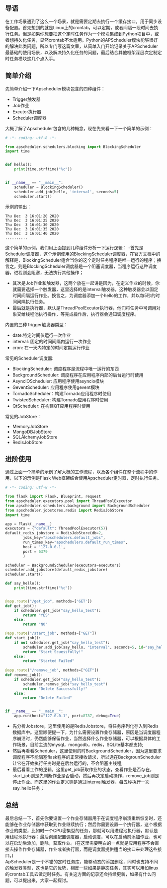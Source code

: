 ## 导语
在工作场景遇到了这么一个场景，就是需要定期去执行一个缓存接口，用于同步设备配置。首先想到的就是Linux上的crontab，可以定期，或者间隔一段时间去执行任务。但是如果你想要把这个定时任务作为一个模块集成到Python项目中，或者想持久化任务，显然crontab不太适用。Python的APScheduler模块能够很好的解决此类问题，所以专门写这篇文章，从简单入门开始记录关于APScheduler最基础的使用场景，以及解决持久化任务的问题，最后结合其他框架深层次定制定时任务模块这几个点入手。

## 简单介绍
先简单介绍一下Apscheduler模块包含的四种组件：
- Trigger触发器
- Job作业
- Excutor执行器
- Scheduler调度器

大概了解了Apscheduler包含的几种概念，现在先来看一下一个简单的示例：
```python
# -*- coding: utf-8 -*-

from apscheduler.schedulers.blocking import BlockingScheduler
import time


def hello():
    print(time.strftime("%c"))


if __name__ == "__main__":
    scheduler = BlockingScheduler()
    scheduler.add_job(hello, 'interval', seconds=5)
    scheduler.start()
```
示例的输出：
```
Thu Dec  3 16:01:20 2020
Thu Dec  3 16:01:25 2020
Thu Dec  3 16:01:30 2020
Thu Dec  3 16:01:35 2020
Thu Dec  3 16:01:40 2020
..........
```
这个简单的示例，我们用上面提到几种组件分析一下运行逻辑：
-首先是Scheduler调度器，这个示例使用的BlockingScheduler调度器，在官方文档中的解释是，BlockingScheduler适合当你的这个定时任务程序是唯一运行的程序；换言之，则是BlockingScheduler调度器是一个阻塞调度器，当程序运行这种调度器，进程则会阻塞，无法执行其他操作；
- 其次是Job作业和触发器，这两个放在一起讲是因为，在定义作业的时候，你就需要选择一个触发器，这里选择的是interval触发器，这种触发器会以固定时间间隔运行作业。换言之，为调度器添加一个hello的工作，并以每5秒的时间间隔执行任务。
- 最后就是执行器，默认是ThreadPoolExcutor执行器，他们将任务中可调用对象交给线程池执行操作，等完成操作后，执行器会通知调度程序。

内置的三种Trigger触发器类型：
- date:特定时间仅运行一次作业
- interval: 固定的时间间隔内运行一次作业
- cron: 在一天内特定的时间定期运行作业

常见的Scheduler调度器:
- BlockingScheduler: 调度程序是流程中唯一运行的东西
- BackgroundScheduler: 调度程序在应用程序内部的后台运行时使用
- AsyncIOScheduler: 应用程序使用asyncio模块
- GeventScheduler: 应用程序使用gevent模块
- TornadoScheduler：构建Tornado应用程序时使用
- TwistedScheduler: 构建Tornado应用程序时使用
- QtScheduler: 在构建QT应用程序时使用

常见的JobStore：
- MemoryJobStore
- MongoDBJobStore
- SQLAlchemyJobStore
- RedisJobStore

## 进阶使用
通过上面一个简单的示例了解大概的工作流程，以及各个组件在整个流程中的作用，以下的示例是Flask Web框架结合使用Apscheduler定时器，定时执行任务。

```python
# -*- coding: utf-8 -*-

from flask import Flask, Blueprint, request
from apscheduler.executors.pool import ThreadPoolExecutor 
from apscheduler.schedulers.background import BackgroundScheduler
from apscheduler.jobstores.redis import RedisJobStore
import time

app = Flask(__name__)
executors = {"default": ThreadPoolExecutor(5)}
default_redis_jobstore = RedisJobStore(db=2, 
        jobs_key="apschedulers.default_jobs",
        run_times_key="apschedulers.default_run_times",
        host = '127.0.0.1',
        port = 6379
        )

scheduler = BackgroundScheduler(executors=executors)
scheduler.add_jobstore(default_redis_jobstore)
scheduler.start()

def say_hello():
    print(time.strftime("%c"))


@app.route("/get_job", methods=['GET'])
def get_job():
    if scheduler.get_job("say_hello_test"):
        return "YES"
    else:
        return "NO"

@app.route("/start_job", methods=["GET"])
def start_job():
    if not scheduler.get_job("say_hello_test"):
        scheduler.add_job(say_hello, "interval", seconds=5, id="say_hello_test")
        return "Start Scuessfully!"
    else:
        return "Started Failed"
   
@app.route("/remove_job", methods=["GET"])
def remove_job():
    if scheduler.get_job("say_hello_test"):
        scheduler.remove_job("say_hello_test")
        return "Delete Successfully!"
    else:
        return "Delete Failed"


if __name__ == "__main__":
    app.run(host="127.0.0.1", port=8787, debug=True)
```
- 先分析Jobstore，这里使用的是RedisJobstore，将任务序列化存入到Redis数据库中。这里顺便提一下，为什么需要设置作业存储器，原因是当调度器程序崩溃时，仍然能够保留作业，当然选择什么作业存储器，可以根据具体的工作场景，目前主流的mysql，mongodb，redis，SQLite基本都支持;
- 然后再看看Scheduler，这里使用的时BackgroundScheduler，因为这里要求调度程序不能阻塞flask程序的正常接收请求，所以选在BackgrounScheduler让它在开始执行任务时是在后台运行的，不会阻塞主线程;
- 最后看看工作的逻辑，这里get_job获取作业的状态，查看作业是否存在，start_job则是先判断作业是否启动，然后再决定启动操作，remove_job则是停止作业。而这里的作业定义则是通过interval触发器，每五秒执行一次say_hello任务；

## 总结
最后总结一下，首先你要设置一个作业存储器用于在调度程序崩溃重新恢复时，还能够在作业存储器中获取到作业继续执行；然后你需要设置一个执行器，这个根据作业的类型，比如时一个CPU密集型的任务，那就可以用进程池执行器，默认是用线程池执行器；最后创建配置调度器，启动调度，可以在启动前添加作业，也可以在启动后添加，删除，获取作业。(在这里需要明白的一点就是应用程序不会直接去操作作业存储器，作业或者执行器，而是调度器提供适当的接口来处理这些接口。)
<br/>ApScheduler是一个不错的定时任务库，能够动态的添加删除，同时也支持不同的触发器类型，这也是它的优势，相反一些如果是静态任务，其实可以用如linux的crontab工具去做定时任务。有关这方面的记录还会持续更新，如果有什么问题，可以提出来，大家一起探讨。
